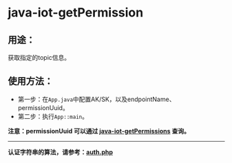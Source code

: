 # java-iot-getPermission

## 用途：

获取指定的topic信息。

## 使用方法：

* 第一步：在`App.java`中配置AK/SK，以及endpointName、permissionUuid。
* 第二步：执行`App::main`。

**注意：permissionUuid 可以通过 [java-iot-getPermissions](../java-iot-getPermissions) 查询。**

---

**认证字符串的算法，请参考：[auth.php](../../authorization/auth.php)**